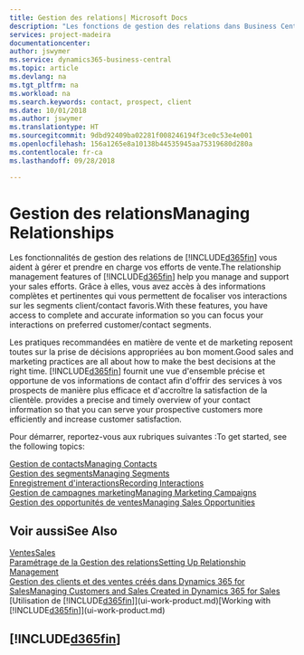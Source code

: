 ```yaml
---
title: Gestion des relations| Microsoft Docs
description: "Les fonctions de gestion des relations dans Business Central prennent en charge vos efforts en matière de vente et vous permettent d'accéder à des informations sur les contacts et les prospects afin de pouvoir servir vos clients efficacement."
services: project-madeira
documentationcenter: 
author: jswymer
ms.service: dynamics365-business-central
ms.topic: article
ms.devlang: na
ms.tgt_pltfrm: na
ms.workload: na
ms.search.keywords: contact, prospect, client
ms.date: 10/01/2018
ms.author: jswymer
ms.translationtype: HT
ms.sourcegitcommit: 9dbd92409ba02281f008246194f3ce0c53e4e001
ms.openlocfilehash: 156a1265e8a10138b44535945aa75319680d280a
ms.contentlocale: fr-ca
ms.lasthandoff: 09/28/2018

---
```

# <a name="managing-relationships"></a><span data-ttu-id="75bbb-103">Gestion des relations</span><span class="sxs-lookup"><span data-stu-id="75bbb-103">Managing Relationships</span></span>
<span data-ttu-id="75bbb-104">Les fonctionnalités de gestion des relations de [!INCLUDE[d365fin](includes/d365fin_md.md)] vous aident à gérer et prendre en charge vos efforts de vente.</span><span class="sxs-lookup"><span data-stu-id="75bbb-104">The relationship management features of [!INCLUDE[d365fin](includes/d365fin_md.md)] help you manage and support your sales efforts.</span></span> <span data-ttu-id="75bbb-105">Grâce à elles, vous avez accès à des informations complètes et pertinentes qui vous permettent de focaliser vos interactions sur les segments client/contact favoris.</span><span class="sxs-lookup"><span data-stu-id="75bbb-105">With these features, you have access to complete and accurate information so you can focus your interactions on preferred customer/contact segments.</span></span>

<span data-ttu-id="75bbb-106">Les pratiques recommandées en matière de vente et de marketing reposent toutes sur la prise de décisions appropriées au bon moment.</span><span class="sxs-lookup"><span data-stu-id="75bbb-106">Good sales and marketing practices are all about how to make the best decisions at the right time.</span></span> [!INCLUDE[d365fin](includes/d365fin_md.md)] <span data-ttu-id="75bbb-107">fournit une vue d'ensemble précise et opportune de vos informations de contact afin d'offrir des services à vos prospects de manière plus efficace et d'accroître la satisfaction de la clientèle.</span><span class="sxs-lookup"><span data-stu-id="75bbb-107"> provides a precise and timely overview of your contact information so that you can serve your prospective customers more efficiently and increase customer satisfaction.</span></span>

<span data-ttu-id="75bbb-108">Pour démarrer, reportez-vous aux rubriques suivantes :</span><span class="sxs-lookup"><span data-stu-id="75bbb-108">To get started, see the following topics:</span></span>

[<span data-ttu-id="75bbb-109">Gestion de contacts</span><span class="sxs-lookup"><span data-stu-id="75bbb-109">Managing Contacts</span></span>](marketing-contacts.md)  
[<span data-ttu-id="75bbb-110">Gestion des segments</span><span class="sxs-lookup"><span data-stu-id="75bbb-110">Managing Segments</span></span>](marketing-segments.md)  
[<span data-ttu-id="75bbb-111">Enregistrement d'interactions</span><span class="sxs-lookup"><span data-stu-id="75bbb-111">Recording Interactions</span></span>](marketing-interactions.md)  
[<span data-ttu-id="75bbb-112">Gestion de campagnes marketing</span><span class="sxs-lookup"><span data-stu-id="75bbb-112">Managing Marketing Campaigns</span></span>](marketing-campaigns.md)  
[<span data-ttu-id="75bbb-113">Gestion des opportunités de ventes</span><span class="sxs-lookup"><span data-stu-id="75bbb-113">Managing Sales Opportunities</span></span>](marketing-manage-sales-opportunities.md)

## <a name="see-also"></a><span data-ttu-id="75bbb-114">Voir aussi</span><span class="sxs-lookup"><span data-stu-id="75bbb-114">See Also</span></span>
[<span data-ttu-id="75bbb-115">Ventes</span><span class="sxs-lookup"><span data-stu-id="75bbb-115">Sales</span></span>](sales-manage-sales.md)  
[<span data-ttu-id="75bbb-116">Paramétrage de la Gestion des relations</span><span class="sxs-lookup"><span data-stu-id="75bbb-116">Setting Up Relationship Management</span></span>](marketing-setup-marketing.md)  
[<span data-ttu-id="75bbb-117">Gestion des clients et des ventes créés dans Dynamics 365 for Sales</span><span class="sxs-lookup"><span data-stu-id="75bbb-117">Managing Customers and Sales Created in Dynamics 365 for Sales</span></span>](marketing-integrate-dynamicscrm.md)  
<span data-ttu-id="75bbb-118">[Utilisation de [!INCLUDE[d365fin](includes/d365fin_md.md)]](ui-work-product.md)</span><span class="sxs-lookup"><span data-stu-id="75bbb-118">[Working with [!INCLUDE[d365fin](includes/d365fin_md.md)]](ui-work-product.md)</span></span>  

## [!INCLUDE[d365fin](includes/free_trial_md.md)]  
 

